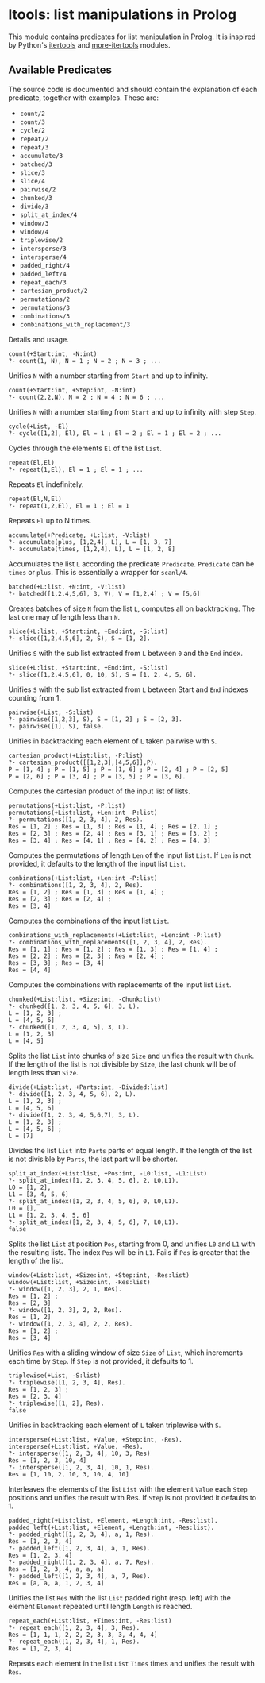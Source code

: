# ltools: list manipulations in Prolog

This module contains predicates for list manipulation in Prolog.
It is inspired by Python's [itertools](https://docs.python.org/3/library/itertools.html) and [more-itertools](https://more-itertools.readthedocs.io/en/stable/toctree.html) modules.

## Available Predicates
The source code is documented and should contain the explanation of each predicate, together with examples.
These are:
- `count/2`
- `count/3`
- `cycle/2`
- `repeat/2`
- `repeat/3`
- `accumulate/3`
- `batched/3`
- `slice/3`
- `slice/4`
- `pairwise/2`
- `chunked/3`
- `divide/3`
- `split_at_index/4`
- `window/3`
- `window/4`
- `triplewise/2`
- `intersperse/3`
- `intersperse/4`
- `padded_right/4`
- `padded_left/4`
- `repeat_each/3`
- `cartesian_product/2`
- `permutations/2`
- `permutations/3`
- `combinations/3`
- `combinations_with_replacement/3`

Details and usage.

```
count(+Start:int, -N:int)
?- count(1, N), N = 1 ; N = 2 ; N = 3 ; ...
```
Unifies `N` with a number starting from `Start` and up to infinity.

```
count(+Start:int, +Step:int, -N:int)
?- count(2,2,N), N = 2 ; N = 4 ; N = 6 ; ...
```
Unifies `N` with a number starting from `Start` and up to infinity with step `Step`.

```
cycle(+List, -El)
?- cycle([1,2], El), El = 1 ; El = 2 ; El = 1 ; El = 2 ; ... 

```
Cycles through the elements `El` of the list `List`.


```
repeat(El,El)
?- repeat(1,El), El = 1 ; El = 1 ; ...
```
Repeats `El` indefinitely.


```
repeat(El,N,El)
?- repeat(1,2,El), El = 1 ; El = 1
```
Repeats `El` up to N times. 


```
accumulate(+Predicate, +L:list, -V:list)
?- accumulate(plus, [1,2,4], L), L = [1, 3, 7]
?- accumulate(times, [1,2,4], L), L = [1, 2, 8]
```
Accumulates the list `L` according the predicate `Predicate`.
`Predicate` can be `times` or `plus`.
This is essentially a wrapper for `scanl/4`.

```
batched(+L:list, +N:int, -V:list) 
?- batched([1,2,4,5,6], 3, V), V = [1,2,4] ; V = [5,6]
```
Creates batches of size `N` from the list `L`, computes all on backtracking.
The last one may of length less than `N`.


```
slice(+L:list, +Start:int, +End:int, -S:list) 
?- slice([1,2,4,5,6], 2, S), S = [1, 2].
```
Unifies `S` with the sub list extracted from `L` between `0` and the `End`
index.

```
slice(+L:list, +Start:int, +End:int, -S:list) 
?- slice([1,2,4,5,6], 0, 10, S), S = [1, 2, 4, 5, 6].
```

Unifies `S` with the sub list extracted from `L` between Start and `End` indexes
counting from 1.

```
pairwise(+List, -S:list)
?- pairwise([1,2,3], S), S = [1, 2] ; S = [2, 3].
?- pairwise([1], S), false.
```
Unifies in backtracking each element of `L` taken pairwise with `S`.

```
cartesian_product(+List:list, -P:list)
?- cartesian_product([[1,2,3],[4,5,6]],P).
P = [1, 4] ; P = [1, 5] ; P = [1, 6] ; P = [2, 4] ; P = [2, 5]
P = [2, 6] ; P = [3, 4] ; P = [3, 5] ; P = [3, 6].
```
Computes the cartesian product of the input list of lists.

```
permutations(+List:list, -P:list)
permutations(+List:list, +Len:int -P:list)
?- permutations([1, 2, 3, 4], 2, Res).
Res = [1, 2] ; Res = [1, 3] ; Res = [1, 4] ; Res = [2, 1] ; 
Res = [2, 3] ; Res = [2, 4] ; Res = [3, 1] ; Res = [3, 2] ; 
Res = [3, 4] ; Res = [4, 1] ; Res = [4, 2] ; Res = [4, 3]
```
Computes the permutations of length `Len` of the input list `List`.
If `Len` is not provided, it defaults to the length of the input
list `List`.

```
combinations(+List:list, +Len:int -P:list)
?- combinations([1, 2, 3, 4], 2, Res).
Res = [1, 2] ; Res = [1, 3] ; Res = [1, 4] ;
Res = [2, 3] ; Res = [2, 4] ; 
Res = [3, 4]
```
Computes the combinations of the input list `List`.

```
combinations_with_replacements(+List:list, +Len:int -P:list)
?- combinations_with_replacements([1, 2, 3, 4], 2, Res).
Res = [1, 1] ; Res = [1, 2] ; Res = [1, 3] ; Res = [1, 4] ;
Res = [2, 2] ; Res = [2, 3] ; Res = [2, 4] ; 
Res = [3, 3] ; Res = [3, 4]
Res = [4, 4]
```
Computes the combinations with replacements of the input list `List`.

```
chunked(+List:list, +Size:int, -Chunk:list)
?- chunked([1, 2, 3, 4, 5, 6], 3, L).
L = [1, 2, 3] ;
L = [4, 5, 6]
?- chunked([1, 2, 3, 4, 5], 3, L).
L = [1, 2, 3]
L = [4, 5]
```
Splits the list `List` into chunks of size `Size` and unifies
the result with `Chunk`. If the length of the list is not
divisible by `Size`, the last chunk will be of length 
less than `Size`.

```
divide(+List:list, +Parts:int, -Divided:list)
?- divide([1, 2, 3, 4, 5, 6], 2, L).
L = [1, 2, 3] ;
L = [4, 5, 6]
?- divide([1, 2, 3, 4, 5,6,7], 3, L).
L = [1, 2, 3] ;
L = [4, 5, 6] ;
L = [7]
```
Divides the list `List` into `Parts` parts of equal length. 
If the length of the list is not divisible by `Parts`, 
the last part will be shorter.

```
split_at_index(+List:list, +Pos:int, -L0:list, -L1:List)
?- split_at_index([1, 2, 3, 4, 5, 6], 2, L0,L1).
L0 = [1, 2],
L1 = [3, 4, 5, 6]
?- split_at_index([1, 2, 3, 4, 5, 6], 0, L0,L1).
L0 = [],
L1 = [1, 2, 3, 4, 5, 6]
?- split_at_index([1, 2, 3, 4, 5, 6], 7, L0,L1).
false
```
Splits the list `List` at position `Pos`, starting from 0, and unifies `L0` and `L1`
with the resulting lists. The index `Pos` will be in `L1`.
Fails if `Pos` is greater that the length of the list.

```
window(+List:list, +Size:int, +Step:int, -Res:list)
window(+List:list, +Size:int, -Res:list)
?- window([1, 2, 3], 2, 1, Res).
Res = [1, 2] ;
Res = [2, 3]
?- window([1, 2, 3], 2, 2, Res).
Res = [1, 2]
?- window([1, 2, 3, 4], 2, 2, Res).
Res = [1, 2] ;
Res = [3, 4]
```
Unifies `Res` with a sliding window of size `Size` of `List`, which increments
each time by `Step`. If `Step` is not provided, it defaults to 1.


```
triplewise(+List, -S:list)
?- triplewise([1, 2, 3, 4], Res).
Res = [1, 2, 3] ;
Res = [2, 3, 4]
?- triplewise([1, 2], Res).
false
```
Unifies in backtracking each element of `L` taken triplewise with `S`.



```
intersperse(+List:list, +Value, +Step:int, -Res).
intersperse(+List:list, +Value, -Res).
?- intersperse([1, 2, 3, 4], 10, 3, Res)
Res = [1, 2, 3, 10, 4]
?- intersperse([1, 2, 3, 4], 10, 1, Res).
Res = [1, 10, 2, 10, 3, 10, 4, 10]
```
Interleaves the elements of the list `List` with the element `Value`
each `Step` positions and unifies the result with Res. If `Step` is
not provided it defaults to 1.


```
padded_right(+List:list, +Element, +Length:int, -Res:list).
padded_left(+List:list, +Element, +Length:int, -Res:list).
?- padded_right([1, 2, 3, 4], a, 1, Res).
Res = [1, 2, 3, 4]
?- padded_left([1, 2, 3, 4], a, 1, Res).
Res = [1, 2, 3, 4]
?- padded_right([1, 2, 3, 4], a, 7, Res).
Res = [1, 2, 3, 4, a, a, a]
?- padded_left([1, 2, 3, 4], a, 7, Res).
Res = [a, a, a, 1, 2, 3, 4]
```
Unifies the list `Res` with the list `List` padded right (resp. left) with 
the element `Element` repeated until length `Length` is reached.

```
repeat_each(+List:list, +Times:int, -Res:list)
?- repeat_each([1, 2, 3, 4], 3, Res).
Res = [1, 1, 1, 2, 2, 2, 3, 3, 3, 4, 4, 4]
?- repeat_each([1, 2, 3, 4], 1, Res).
Res = [1, 2, 3, 4]
```
Repeats each element in the list `List` `Times` times and unifies
the result with `Res`.
